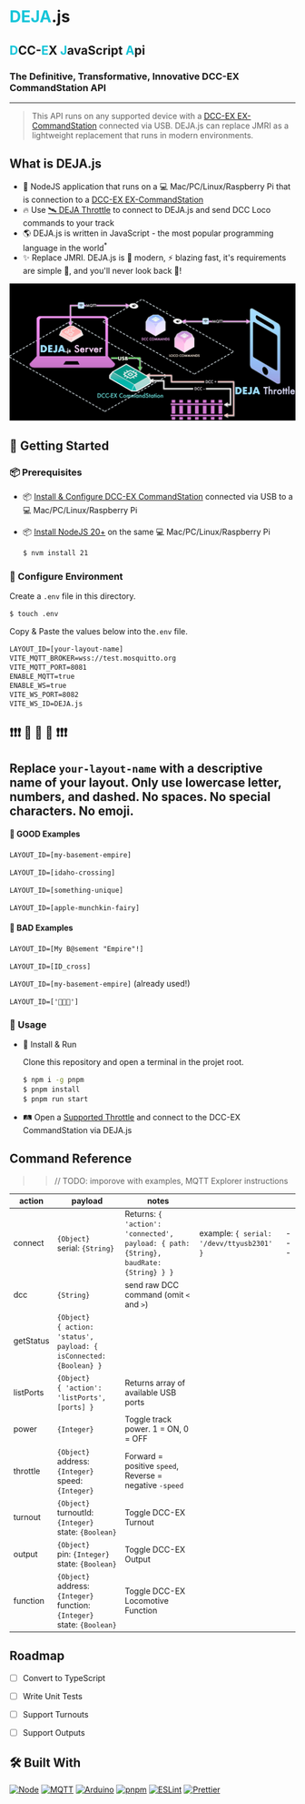 # <span style="color: #16c5d9;">DEJA</span>.js
## <span style="color: #16c5d9;">D</span>CC-<span style="color: #16c5d9;">E</span>X <span style="color: #16c5d9;">J</span>avaScript <span style="color: #16c5d9;">A</span>pi
### The Definitive, Transformative, Innovative DCC-EX CommandStation API
---
> This API runs on any supported device with a [DCC-EX EX-CommandStation](https://dcc-ex.com/ex-commandstation/index.html) connected via USB. DEJA.js can replace JMRI as a lightweight replacement that runs in modern environments.

## What is DEJA.js

- 🧠 NodeJS application that runs on a 💻 Mac/PC/Linux/Raspberry Pi that is connection to a [DCC-EX EX-CommandStation](https://dcc-ex.com/ex-commandstation/index.html)
- 🔥 Use [🛰️ DEJA Throttle](https://github.com/jmcdannel/DEJAThrottle) to connect to DEJA.js and send DCC Loco commands to your track
- 🌎 DEJA.js is written in JavaScript - the most popular programming language in the world<sup>*</sup>
- ✨ Replace JMRI. DEJA.js is 🌟 modern, ⚡ blazing fast, it's requirements are simple 🎯, and you'll never look back 👀!

<p align="center">
  <img src="./resources/DEJA-simple.drawio.svg" alt="Architecture Diagram of DEJA.js" />
</p>

## 🚀 Getting Started

### 📦 Prerequisites

- 📦 [Install & Configure DCC-EX CommandStation](https://dcc-ex.com/ex-commandstation/index.html) connected via USB to  a 💻 Mac/PC/Linux/Raspberry Pi
- 📦 [Install NodeJS 20+](https://github.com/nvm-sh/nvm?tab=readme-ov-file#installing-and-updating) on the same 💻 Mac/PC/Linux/Raspberry Pi

  ```bash
  $ nvm install 21
  ```

### 📝 Configure Environment
  
  Create a `.env` file in this directory.
  ```bash
  $ touch .env
  ```

  Copy & Paste the values below into the`.env` file.
  
  ```
  LAYOUT_ID=[your-layout-name]
  VITE_MQTT_BROKER=wss://test.mosquitto.org
  VITE_MQTT_PORT=8081
  ENABLE_MQTT=true
  ENABLE_WS=true
  VITE_WS_PORT=8082
  VITE_WS_ID=DEJA.js
  ```

## ❗❗❗ 📣 📣 📣 ❗❗❗ 
## Replace `your-layout-name` with a descriptive name of your layout. Only use lowercase letter, numbers, and dashed. No spaces. No special characters. No emoji.

#### 🤌 GOOD Examples 
`LAYOUT_ID=[my-basement-empire]`

`LAYOUT_ID=[idaho-crossing]`

`LAYOUT_ID=[something-unique]`

`LAYOUT_ID=[apple-munchkin-fairy]`

#### 💩 BAD Examples 
`LAYOUT_ID=[My B@sement "Empire"!]`

`LAYOUT_ID=[ID_cross]`

`LAYOUT_ID=[my-basement-empire]` (already used!)

`LAYOUT_ID=['🍎👶🧚']`

### 🧩 Usage

- 🚀 Install & Run

  Clone this repository and open a terminal in the projet root.

  ```bash
  $ npm i -g pnpm
  $ pnpm install
  $ pnpm run start
  ```

- 🛤️ Open a [Supported Throttle](https://trestle-tt-suite-ttt-throttle-app.vercel.app/) and connect to the DCC-EX CommandStation via DEJA.js

## Command Reference

>> // TODO: imporove with examples, MQTT Explorer instructions

| action    | payload                                                                           | notes                                                                                  |                                           |     |
| --------- | --------------------------------------------------------------------------------- | -------------------------------------------------------------------------------------- | ----------------------------------------- | --- |
| connect   | `{Object}`<br>serial: `{String}`                                                  | Returns: ```{ 'action': 'connected', payload: { path: {String}, baudRate: {String} } }``` | example: `{ serial: '/devv/ttyusb2301' }` | --- |
| dcc       | `{String}`                                                                        | send raw DCC command (omit `<` and `>`)                                                |                                           |     |
| getStatus | `{Object}`<br>`{ action: 'status', payload: { isConnected: {Boolean} }`           |                                                                                        |                                           |     |
| listPorts | `{Object}`<br>`{ 'action': 'listPorts', [ports] }`                                | Returns array of available USB ports                                                   |                                           |     |
| power     | `{Integer}`                                                                       | Toggle track power. 1 = ON, 0 = OFF                                                    |                                           |     |
| throttle  | `{Object}`<br>address: `{Integer}`<br>speed: `{Integer}`                          | Forward = positive `speed`, Reverse = negative `-speed`                                |                                           |     |
| turnout   | `{Object}`<br>turnoutId: `{Integer}`<br>state: `{Boolean}`                        | Toggle DCC-EX Turnout                                                                  |                                           |     |
| output    | `{Object}`<br>pin: `{Integer}`<br>state: `{Boolean}`                              | Toggle DCC-EX Output                                                                   |                                           |     |
| function  | `{Object}`<br>address: `{Integer}`<br>function: `{Integer}`<br>state: `{Boolean}` | Toggle DCC-EX Locomotive Function                                                      |                                           |     |

## Roadmap

- [ ] Convert to TypeScript
- [ ] Write Unit Tests
- [ ] Support Turnouts
- [ ] Support Outputs


## 🛠️ Built With

[![Node][Node.js]][Node-url]
[![MQTT][MQTT.js]][MQTT-url]
[![Arduino][Arduino]][Arduino-url]
[![pnpm][pnpm]][pnpm-url]
[![ESLint][ESLint]][ESLint-url]
[![Prettier][Prettier]][Prettier-url]


<!-- MARKDOWN LINKS & IMAGES -->
<!-- https://www.markdownguide.org/basic-syntax/#reference-style-links -->

[Node.js]: https://img.shields.io/badge/node.js-5FA04E?style=for-the-badge&logo=nodedotjs&logoColor=white
[Node-url]: https://nodejs.org/
[MQTT.js]: https://img.shields.io/badge/MQTT-660066?style=for-the-badge&logo=mqtt&logoColor=white
[MQTT-url]: https://mqtt.org/
[pnpm]: https://img.shields.io/badge/pnpm-F69220?style=for-the-badge&logo=pnpm&logoColor=white
[pnpm-url]: https://pnpm.io/
[TypeScript]: https://img.shields.io/badge/Typescript-3178C6?style=for-the-badge&logo=typescript&logoColor=white
[TypeScript-url]: https://www.typescriptlang.org/
[Arduino]: https://img.shields.io/badge/Arduino-00878F?style=for-the-badge&logo=arduino&logoColor=white
[Arduino-url]: https://www.arduino.cc/
[ESLint]: https://img.shields.io/badge/ESLint-4B32C3?style=for-the-badge&logo=eslint&logoColor=white
[ESLint-url]: https://eslint.org/
[Prettier]: https://img.shields.io/badge/Prettier-F7B93E?style=for-the-badge&logo=prettier&logoColor=white
[Prettier-url]: https://prettier.io/
[Vite]: https://img.shields.io/badge/Vite-646CFF?style=for-the-badge&logo=vite&logoColor=white
[Vite-url]: https://vitejs.dev/